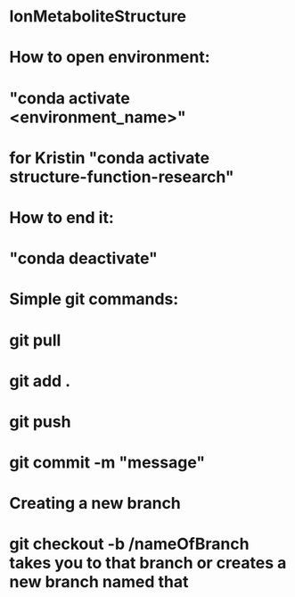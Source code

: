 # IonMetaboliteStructure
# 
# How to open environment:
#   "conda activate <environment_name>" 
#       for Kristin "conda activate structure-function-research"
# How to end it:
#   "conda deactivate"
#
#
#
#
#
# Simple git commands:
#   git pull
#
#   git add .
#   git push 
#   git commit -m "message"
# 
#   
# Creating a new branch
#   git checkout -b <userID>/nameOfBranch          takes you to that branch or creates a new branch named that
#   
